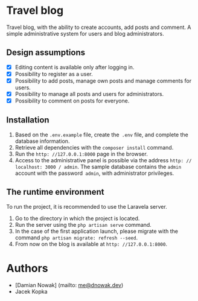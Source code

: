 # Travel blog

Travel blog, with the ability to create accounts, add posts and comment. A simple administrative system for users and blog administrators.

## Design assumptions
- [x] Editing content is available only after logging in.
- [x] Possibility to register as a user.
- [x] Possibility to add posts, manage own posts and manage comments for users.
- [x] Possibility to manage all posts and users for administrators.
- [x] Possibility to comment on posts for everyone.

## Installation
1. Based on the `.env.example` file, create the` .env` file, and complete the database information.
2. Retrieve all dependencies with the `composer install` command.
3. Run the `http: //127.0.0.1:8000` page in the browser.
4. Access to the administrative panel is possible via the address `http: // localhost: 3000 / admin`. The sample database contains the `admin` account with the password` admin`, with administrator privileges.

## The runtime environment
To run the project, it is recommended to use the Laravela server.
1. Go to the directory in which the project is located.
2. Run the server using the `php artisan serve` command.
3. In the case of the first application launch, please migrate with the command `php artisan migrate: refresh --seed`.
3. From now on the blog is available at `http: //127.0.0.1:8000`.

# Authors
* [Damian Nowak] (mailto: me@dnowak.dev)
* Jacek Kopka